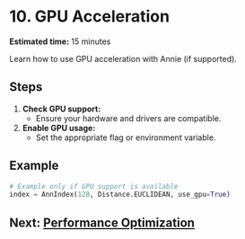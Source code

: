 # 10. GPU Acceleration

**Estimated time:** 15 minutes

Learn how to use GPU acceleration with Annie (if supported).

## Steps
1. **Check GPU support:**
   - Ensure your hardware and drivers are compatible.
2. **Enable GPU usage:**
   - Set the appropriate flag or environment variable.

## Example
```python
# Example only if GPU support is available
index = AnnIndex(128, Distance.EUCLIDEAN, use_gpu=True)
```

## Next: [Performance Optimization](11-performance.md)
